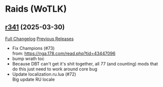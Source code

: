 # <DBM Mod> Raids (WoTLK)

## [r341](https://github.com/DeadlyBossMods/DBM-WotLK/tree/r341) (2025-03-30)
[Full Changelog](https://github.com/DeadlyBossMods/DBM-WotLK/compare/r340...r341) [Previous Releases](https://github.com/DeadlyBossMods/DBM-WotLK/releases)

- Fix Champions (#73)  
    from: https://nga.178.com/read.php?tid=43447096  
- bump wrath toc  
- Because DBT can't get it's shit together, all 77 (and counting) mods that do this just need to work around core bug  
- Update localization.ru.lua (#72)  
    Big update RU locale  
